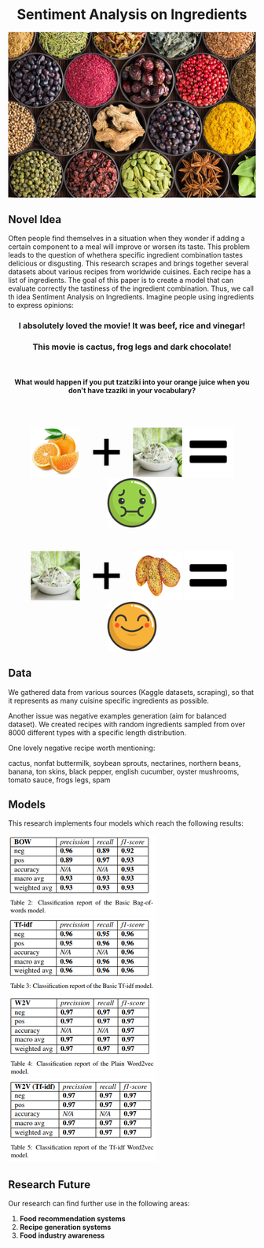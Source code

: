 <h1 align='center'>
  Sentiment Analysis on Ingredients 
  <a href="https://cdn.rawgit.com/sindresorhus/awesome/d7305f38d29fed78fa85652e3a63e154dd8e8829/media/badge.svg" alt="Markdownify" width='135'>
  </a>
</h1>

![Ingredients](Ingredients.jpg "Ingredients")

## Novel Idea
Often people find themselves in a situation when they wonder if adding a certain component to a meal will improve or worsen its taste. This problem leads to the question of whethera specific ingredient combination tastes delicious or disgusting. This research scrapes and brings together several datasets about various recipes from  worldwide cuisines. Each recipe has a list of ingredients. The goal of this paper is to create a model that can evaluate correctly the tastiness of the ingredient combination. Thus, we call th idea Sentiment Analysis on Ingredients. Imagine people using ingredients to express opinions:

<h3 align='center'>I absolutely loved the movie! It was beef, rice and vinegar!</h3>
<h3 align='center'>This movie is cactus, frog legs and dark chocolate!</h3>

</br>

<h4 align='center'>What would happen if you put tzatziki into your orange juice when you don't have tzaziki in your vocabulary?</h4>

</br>
</br>

<p align='center'>
<img src="orange.jpg" alt="drawing" width="100" height="100"/> <img src="plus.png" alt="drawing" width="100" height="100"/> <img src="tz.jpg" alt="drawing" width="100" height="100"/> <img src="equal.png" alt="drawing" width="100" height="100"/> <img src="sick.svg" alt="drawing" width="100" height="100"/>
</p>

</br>

<p align='center'>
<img src="tz.jpg" alt="drawing" width="100" height="100"/> <img src="plus.png" alt="drawing" width="100" height="100"/> <img src="garlic.png" alt="drawing" width="100" height="100"/> <img src="equal.png" alt="drawing" width="100" height="100"/> <img src="happy.svg" alt="drawing" width="100" height="100"/>
</p>

## Data
We gathered data from various sources (Kaggle datasets, scraping), so that it represents as many cuisine specific ingredients as possible.

Another issue was negative examples generation (aim for balanced dataset).
We created recipes with random ingredients sampled from over 8000 different types with a specific length distribution.

One lovely negative recipe worth mentioning:

cactus, nonfat buttermilk, soybean sprouts, nectarines, northern beans, banana, ton skins, black pepper, english cucumber, oyster mushrooms, tomato sauce, frogs legs, spam

## Models
This research implements four models which reach the following results: 

![Model](bow.PNG "BoW model")
![Model](tfidf.PNG "Tf-idf model")
![Model](w2v.PNG "Word2vec model")
![Model](w2vt.PNG "Word2vec Tf-idf model")

## Research Future
Our research can find further use in the following areas:
1. <b>Food recommendation systems</b>
2. <b>Recipe generation systems</b>
3. <b>Food industry awareness</b>
